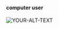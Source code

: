 #### computer user

<picture>
 <source media="(prefers-color-scheme: dark)" srcset="https://cdn.7tv.app/emote/629c86dc3e330c867f834eba/4x.webp">
 <source media="(prefers-color-scheme: light)" srcset="https://cdn.7tv.app/emote/629c86dc3e330c867f834eba/4x.webp">
 <img alt="YOUR-ALT-TEXT" src="https://cdn.7tv.app/emote/629c86dc3e330c867f834eba/4x.webp">
</picture>

<!--
**Bergbok/Bergbok** is a ✨ _special_ ✨ repository because its `README.md` (this file) appears on your GitHub profile.

Here are some ideas to get you started:

- 🔭 I’m currently working on ...
- 🌱 I’m currently learning ...
- 👯 I’m looking to collaborate on ...
- 🤔 I’m looking for help with ...
- 💬 Ask me about ...
- 📫 How to reach me: ...
- 😄 Pronouns: ...
- ⚡ Fun fact: ...
-->
